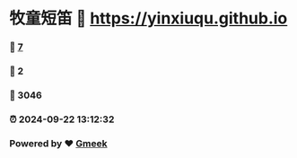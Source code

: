 # 牧童短笛 :link: https://yinxiuqu.github.io 
### :page_facing_up: [7](https://yinxiuqu.github.io/tag.html) 
### :speech_balloon: 2 
### :hibiscus: 3046 
### :alarm_clock: 2024-09-22 13:12:32 
### Powered by :heart: [Gmeek](https://github.com/Meekdai/Gmeek)
